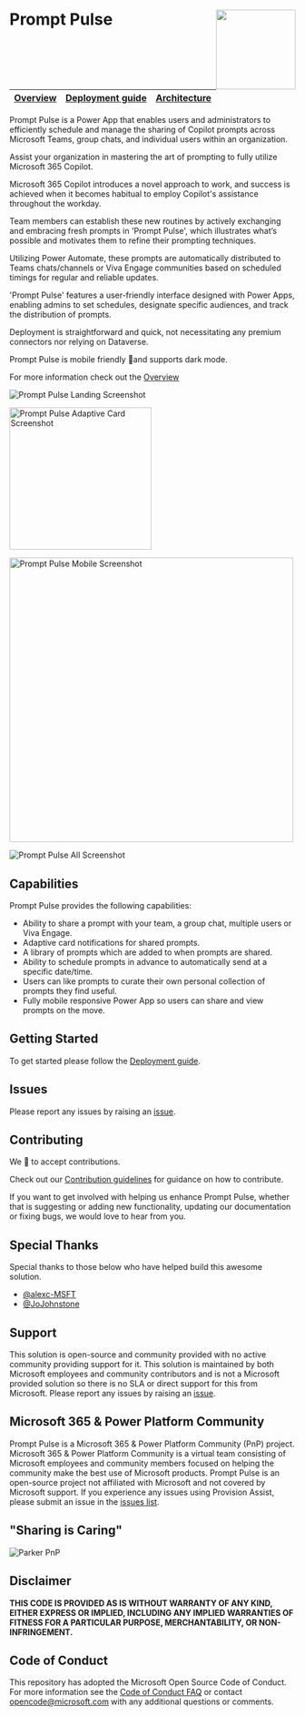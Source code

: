# Prompt Pulse <img align="right" width="140" height="140" src="https://github.com/pnp/prompt-pulse/blob/main/Documentation/Images/prompt-pulse-logo.png"> 

| [Overview](/Documentation/Overview.md) | [Deployment guide](/Documentation/Deployment-guide.md) | [Architecture](/Documentation/Architecture.md)
| ---- | ---- | ----

Prompt Pulse is a Power App that enables users and administrators to efficiently schedule and manage the sharing of Copilot prompts across Microsoft Teams, group chats, and individual users within an organization.

Assist your organization in mastering the art of prompting to fully utilize Microsoft 365 Copilot.

Microsoft 365 Copilot introduces a novel approach to work, and success is achieved when it becomes habitual to employ Copilot's assistance throughout the workday.
 
Team members can establish these new routines by actively exchanging and embracing fresh prompts in 'Prompt Pulse', which illustrates what’s possible and motivates them to refine their prompting techniques.
 
Utilizing Power Automate, these prompts are automatically distributed to Teams chats/channels or Viva Engage communities based on scheduled timings for regular and reliable updates.

'Prompt Pulse' features a user-friendly interface designed with Power Apps, enabling admins to set schedules, designate specific audiences, and track the distribution of prompts.
 
Deployment is straightforward and quick, not necessitating any premium connectors nor relying on Dataverse. 

Prompt Pulse is mobile friendly 📱and supports dark mode.

For more information check out the [Overview](Documentation/Overview.md)

<img src="https://github.com/pnp/prompt-pulse/blob/main/Documentation/Images/prompt-pulse-landing-screenshot.png?raw=true" alt="Prompt Pulse Landing Screenshot"><br/>

<img src="https://github.com/pnp/prompt-pulse/blob/main/Documentation/Images/prompt-pulse-adaptivecard.png?raw=true" height="250" alt="Prompt Pulse Adaptive Card Screenshot"><br/>

<img src="https://github.com/pnp/prompt-pulse/blob/main/Documentation/Images/prompt-pulse-mobile-screenshot.png?raw=true" height="500" alt="Prompt Pulse Mobile Screenshot"><br/>

<img src="https://github.com/pnp/prompt-pulse/blob/main/Documentation/Images/prompt-pulse-all-screenshot.png?raw=true" alt="Prompt Pulse All Screenshot"><br/>


## Capabilities

Prompt Pulse provides the following capabilities:

- Ability to share a prompt with your team, a group chat, multiple users or Viva Engage.
- Adaptive card notifications for shared prompts.
- A library of prompts which are added to when prompts are shared.
- Ability to schedule prompts in advance to automatically send at a specific date/time.
- Users can like prompts to curate their own personal collection of prompts they find useful.
- Fully mobile responsive Power App so users can share and view prompts on the move.

## Getting Started

To get started please follow the [Deployment guide](Documentation/Deployment-guide.md). 

## Issues

Please report any issues by raising an [issue](https://github.com/pnp/prompt-pulse/issues/new/choose).

## Contributing

We 💖 to accept contributions.

Check out our [Contribution guidelines](/CONTRIBUTING.md) for guidance on how to contribute. 

If you want to get involved with helping us enhance Prompt Pulse, whether that is suggesting or adding new functionality, updating our documentation or fixing bugs, we would love to hear from you.

## Special Thanks

Special thanks to those below who have helped build this awesome solution.

- [@alexc-MSFT](https://github.com/alexc-MSFT)
- [@JoJohnstone](https://github.com/JoJohnstone)

## Support

This solution is open-source and community provided with no active community providing support for it. This solution is maintained by both Microsoft employees and community contributors and is not a Microsoft provided solution so there is no SLA or direct support for this from Microsoft. Please report any issues by raising an [issue](https://github.com/pnp/prompt-pulse/issues/new/choose).

## Microsoft 365 & Power Platform Community

Prompt Pulse is a Microsoft 365 & Power Platform Community (PnP) project. Microsoft 365 & Power Platform Community is a virtual team consisting of Microsoft employees and community members focused on helping the community make the best use of Microsoft products. Prompt Pulse is an open-source project not affiliated with Microsoft and not covered by Microsoft support. If you experience any issues using Provision Assist, please submit an issue in the [issues list](https://github.com/pnp/prompt-pulse/issues).

## "Sharing is Caring"

![Parker PnP](./Documentation/Images/parker-pnp.png)

## Disclaimer

**THIS CODE IS PROVIDED AS IS WITHOUT WARRANTY OF ANY KIND, EITHER EXPRESS OR IMPLIED, INCLUDING ANY IMPLIED WARRANTIES OF FITNESS FOR A PARTICULAR PURPOSE, MERCHANTABILITY, OR NON-INFRINGEMENT.**

## Code of Conduct

This repository has adopted the Microsoft Open Source Code of Conduct. For more information see the [Code of Conduct FAQ](https://opensource.microsoft.com/codeofconduct/faq/) or contact opencode@microsoft.com with any additional questions or comments.
